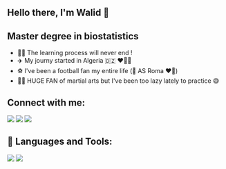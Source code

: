 ## Hello there, I'm Walid  👊 

## Master degree in biostatistics

- 👨‍💻 The learning process will never end !
- ✈️ My journy started in Algeria :algeria: ❤️🤍💚
- ⚽️ I've been a football fan my entire life (🐺 AS Roma ❤️💛)
- 🥊🥋 HUGE FAN of martial arts but I've been too lazy lately to practice 😅

## Connect with me:
<p align="left">
<a href = "https://www.linkedin.com/in/walid-kandouci-9b4172172/"><img src="https://img.icons8.com/fluent/48/000000/linkedin.png"/></a>
<a href = "https://www.facebook.com/WalidKanduci"><img src="https://img.icons8.com/fluent/48/000000/facebook.png"/></a>
<a href = "https://www.instagram.com/kandouci_walid/?hl=fr"><img src="https://img.icons8.com/fluent/48/000000/instagram-new.png"/></a>
</p>


## 🚀 Languages and Tools:

<p align="left"> 
<img src="https://img.icons8.com/color/48/000000/python--v1.png"/>
<img src="https://img.icons8.com/external-becris-flat-becris/48/000000/external-r-data-science-becris-flat-becris.png"/>
</p>


[linkedin]: https://www.linkedin.com/in/walid-kandouci-9b4172172/
[instagram]: https://www.instagram.com/kandouci_walid/?hl=fr
[facebook]: https://www.facebook.com/WalidKanduci/
